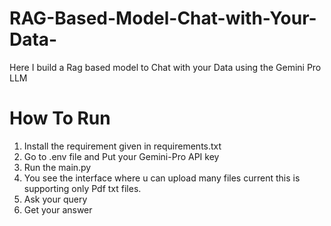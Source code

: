 # RAG-Based-Model-Chat-with-Your-Data-

Here I build a Rag based model to Chat with your Data using the Gemini Pro LLM 

# How To Run
1. Install the requirement given in requirements.txt
2. Go to .env file and Put your Gemini-Pro API key 
3. Run the main.py
4. You see the interface where u can upload many files current this is supporting only Pdf txt files.
5. Ask your query
6. Get your answer

